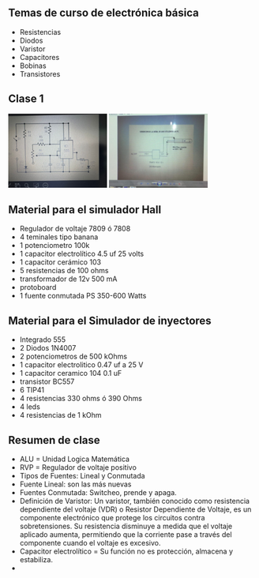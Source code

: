 
## Temas de curso de electrónica básica
* Resistencias
* Diodos
* Varistor
* Capacitores
* Bobinas
* Transistores

## Clase 1


<!-- ![d1](https://github.com/luisreylara/ElectronicaAutomotriz/blob/main/Clase01/105de598-7753-4a29-a61b-a4183272b4e0.jpg) -->
<!-- ![d1](https://github.com/luisreylara/ElectronicaAutomotriz/blob/main/Clase01/26459aa4-f395-4cfb-8dd4-733ffcec86d5.jpg)   -->

<img src="https://github.com/luisreylara/ElectronicaAutomotriz/blob/main/Clase01/105de598-7753-4a29-a61b-a4183272b4e0.jpg" alt="drawing" width="200"/>
<img src="https://github.com/luisreylara/ElectronicaAutomotriz/blob/main/Clase01/26459aa4-f395-4cfb-8dd4-733ffcec86d5.jpg" alt="drawing" width="200"/>

## Material para el simulador Hall
* Regulador de voltaje 7809 ó 7808
* 4 teminales tipo banana
* 1 potenciometro 100k
* 1 capacitor electrolítico 4.5 uf 25 volts
* 1 capacitor cerámico 103
* 5 resistencias de 100 ohms
* transformador de 12v 500 mA
* protoboard
* 1 fuente conmutada PS 350-600 Watts

## Material para el Simulador de inyectores
* Integrado 555
* 2 Diodos 1N4007
* 2 potenciometros de 500 kOhms
* 1 capacitor electrolitico 0.47 uf a 25 V
* 1 capacitor ceramico 104 0.1 uF
* transistor BC557
* 6 TIP41
* 4 resistencias 330 ohms ó 390 Ohms
* 4 leds
* 4 resistencias de 1 kOhm

## Resumen de clase
* ALU = Unidad Logica Matemática
* RVP = Regulador de voltaje positivo
* Tipos de Fuentes: Lineal y Conmutada
* Fuente Lineal: son las más nuevas
* Fuentes Conmutada: Switcheo, prende y apaga.
* Definición de Varistor: Un varistor, también conocido como resistencia dependiente del voltaje (VDR) o Resistor Dependiente de Voltaje, es un componente electrónico que protege los circuitos contra sobretensiones. Su resistencia disminuye a medida que el voltaje aplicado aumenta, permitiendo que la corriente pase a través del componente cuando el voltaje es excesivo. 
* Capacitor electrolítico = Su función no es protección, almacena y estabiliza.
* 
